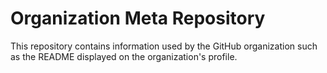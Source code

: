 # Organization Meta Repository

This repository contains information used by the GitHub organization such as the README displayed on the organization's profile.
